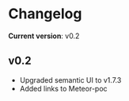 Changelog
==
**Current version**: v0.2

v0.2
--
- Upgraded semantic UI to v1.7.3
- Added links to Meteor-poc
